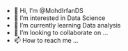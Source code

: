 - 👋 Hi, I’m @MohdIrfanDS
- 👀 I’m interested in Data Science
- 🌱 I’m currently learning Data analysis
- 💞️ I’m looking to collaborate on ...
- 📫 How to reach me ...

<!---
MohdIrfanDS/MohdIrfanDS is a ✨ special ✨ repository because its `README.md` (this file) appears on your GitHub profile.
You can click the Preview link to take a look at your changes.
--->
